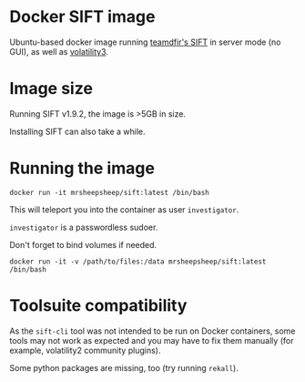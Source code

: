 # Docker SIFT image

Ubuntu-based docker image running [teamdfir's SIFT](https://github.com/teamdfir/sift-cli) in server mode (no GUI), as well as [volatility3](https://github.com/volatilityfoundation/volatility3).

# Image size

Running SIFT v1.9.2, the image is >5GB in size.

Installing SIFT can also take a while.

# Running the image

`docker run -it mrsheepsheep/sift:latest /bin/bash`

This will teleport you into the container as user `investigator`.

`investigator` is a passwordless sudoer.

Don't forget to bind volumes if needed.

`docker run -it -v /path/to/files:/data mrsheepsheep/sift:latest /bin/bash`

# Toolsuite compatibility

As the `sift-cli` tool was not intended to be run on Docker containers, some tools may
not work as expected and you may have to fix them manually
(for example, volatility2 community plugins).

Some python packages are missing, too (try running `rekall`).
